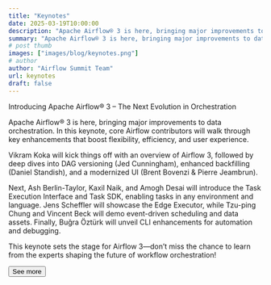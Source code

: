 ```yaml
---
title: "Keynotes"
date: 2025-03-19T10:00:00
description: "Apache Airflow® 3 is here, bringing major improvements to data orchestration. In this keynote, core Airflow contributors will walk through key enhancements that boost flexibility, efficiency, and user experience."
summary: "Apache Airflow® 3 is here, bringing major improvements to data orchestration. In this keynote, core Airflow contributors will walk through key enhancements that boost flexibility, efficiency, and user experience."
# post thumb
images: ["images/blog/keynotes.png"]
# author
author: "Airflow Summit Team"
url: keynotes
draft: false
---
```


Introducing Apache Airflow® 3 – The Next Evolution in Orchestration

Apache Airflow® 3 is here, bringing major improvements to data orchestration. In this keynote, core Airflow contributors will walk through key enhancements that boost flexibility, efficiency, and user experience.

Vikram Koka will kick things off with an overview of Airflow 3, followed by deep dives into DAG versioning (Jed Cunningham), enhanced backfilling (Daniel Standish), and a modernized UI (Brent Bovenzi & Pierre Jeambrun).

Next, Ash Berlin-Taylor, Kaxil Naik, and Amogh Desai will introduce the Task Execution Interface and Task SDK, enabling tasks in any environment and language. Jens Scheffler will showcase the Edge Executor, while Tzu-ping Chung and Vincent Beck will demo event-driven scheduling and data assets. Finally, Buğra Öztürk will unveil CLI enhancements for automation and debugging.

This keynote sets the stage for Airflow 3—don’t miss the chance to learn from the experts shaping the future of workflow orchestration!

<a href="/speakers">
<button class="btn text-white my-3 btn-rounded btn-primary text-decoration-none text-uppercase mx-auto d-block">See more</button>
</a>  